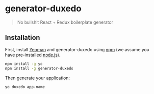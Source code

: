 # generator-duxedo
> No bullshit React + Redux boilerplate generator

## Installation

First, install [Yeoman](http://yeoman.io) and generator-duxedo using [npm](https://www.npmjs.com/) (we assume you have pre-installed [node.js](https://nodejs.org/)).

```bash
npm install -g yo
npm install -g generator-duxedo
```

Then generate your application:

```bash
yo duxedo app-name
```
